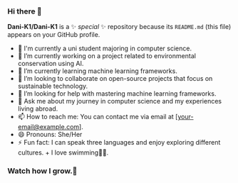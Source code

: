 ### Hi there 👋

**Dani-K1/Dani-K1** is a ✨ _special_ ✨ repository because its `README.md` (this file) appears on your GitHub profile.

- 📝 I'm currently a uni student majoring in computer science.
- 🔭 I’m currently working on a project related to environmental conservation using AI.
- 🌱 I’m currently learning machine learning frameworks.
- 👯 I’m looking to collaborate on open-source projects that focus on sustainable technology.
- 🤔 I’m looking for help with mastering machine learning frameworks.
- 💬 Ask me about my journey in computer science and my experiences living abroad.
- 📫 How to reach me: You can contact me via email at [your-email@example.com].
- 😄 Pronouns: She/Her
- ⚡ Fun fact: I can speak three languages and enjoy exploring different cultures. + I love swimming🏊‍♀️.

### Watch how I grow.🌳
